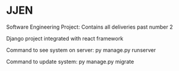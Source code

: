 # JJEN
Software Engineering Project: Contains all deliveries past number 2

Django project integrated with react framework

Command to see system on server:
py manage.py runserver 

Command to update system:
py manage.py migrate
